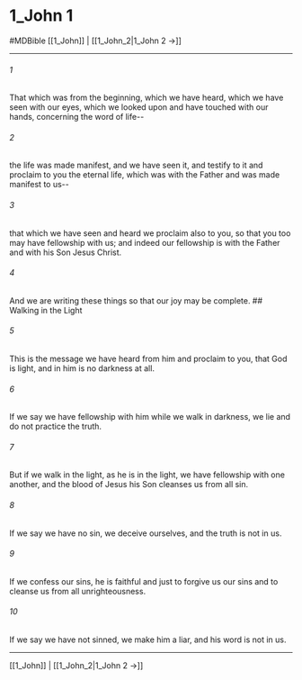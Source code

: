 # 1_John 1
#MDBible
[[1_John]] | [[1_John_2|1_John 2 →]]

***

###### 1 

That which was from the beginning, which we have heard, which we have seen with our eyes, which we looked upon and have touched with our hands, concerning the word of life-- 

###### 2 

the life was made manifest, and we have seen it, and testify to it and proclaim to you the eternal life, which was with the Father and was made manifest to us-- 

###### 3 

that which we have seen and heard we proclaim also to you, so that you too may have fellowship with us; and indeed our fellowship is with the Father and with his Son Jesus Christ. 

###### 4 

And we are writing these things so that our joy may be complete. ## Walking in the Light 

###### 5 

This is the message we have heard from him and proclaim to you, that God is light, and in him is no darkness at all. 

###### 6 

If we say we have fellowship with him while we walk in darkness, we lie and do not practice the truth. 

###### 7 

But if we walk in the light, as he is in the light, we have fellowship with one another, and the blood of Jesus his Son cleanses us from all sin. 

###### 8 

If we say we have no sin, we deceive ourselves, and the truth is not in us. 

###### 9 

If we confess our sins, he is faithful and just to forgive us our sins and to cleanse us from all unrighteousness. 

###### 10 

If we say we have not sinned, we make him a liar, and his word is not in us. 

***

[[1_John]] | [[1_John_2|1_John 2 →]]
